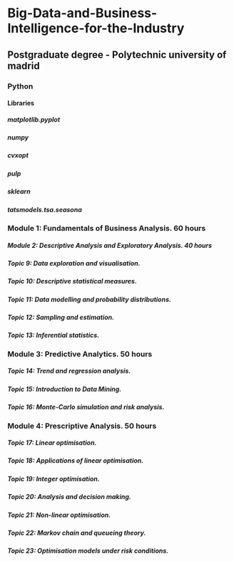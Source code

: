 # Big-Data-and-Business-Intelligence-for-the-Industry

## Postgraduate degree - Polytechnic university of madrid

### Python 
#### Libraries
##### matplotlib.pyplot
##### numpy
##### cvxopt
##### pulp
##### sklearn
##### tatsmodels.tsa.seasona

### Module 1: Fundamentals of Business Analysis. 60 hours

##### Module 2: Descriptive Analysis and Exploratory Analysis. 40 hours

##### Topic 9: Data exploration and visualisation.

##### Topic 10: Descriptive statistical measures.

##### Topic 11: Data modelling and probability distributions.

##### Topic 12: Sampling and estimation.

##### Topic 13: Inferential statistics.

### Module 3: Predictive Analytics. 50 hours

##### Topic 14: Trend and regression analysis.

##### Topic 15: Introduction to Data Mining.

##### Topic 16: Monte-Carlo simulation and risk analysis.

### Module 4: Prescriptive Analysis. 50 hours

##### Topic 17: Linear optimisation.

##### Topic 18: Applications of linear optimisation.

##### Topic 19: Integer optimisation.

##### Topic 20: Analysis and decision making.

##### Topic 21: Non-linear optimisation.

##### Topic 22: Markov chain and queueing theory.

##### Topic 23: Optimisation models under risk conditions.
